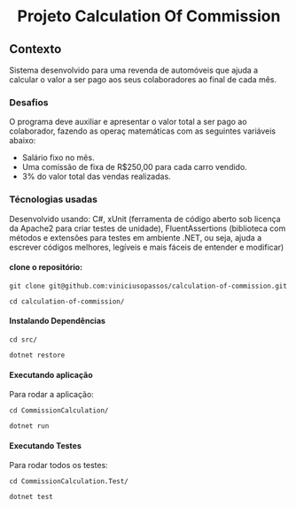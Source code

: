 <h1 align="center">Projeto Calculation Of Commission</h1>

<h2>Contexto</h2>
Sistema desenvolvido para uma revenda de automóveis que ajuda a calcular o valor a ser pago aos seus colaboradores ao final de cada mês. 

<h3>Desafios</h3>
O programa deve auxiliar e apresentar o valor total a ser pago ao colaborador, fazendo as operaç matemáticas com as seguintes variáveis abaixo:

<ul>
  <li>Salário fixo no mês.</li>
  <li>Uma comissão de fixa de R$250,00 para cada carro vendido.</li>
  <li>3% do valor total das vendas realizadas.</li>
</ul>

<h3>Técnologias usadas</h3>

Desenvolvido usando: C#, xUnit (ferramenta de código aberto sob licença da Apache2 para criar testes de unidade), FluentAssertions (biblioteca com métodos e extensões para testes em ambiente .NET, ou seja, ajuda a escrever códigos melhores, legíveis e mais fáceis de entender e modificar)

<h4>clone o repositório:</h4> 

```
git clone git@github.com:viniciusopassos/calculation-of-commission.git
```

```
cd calculation-of-commission/
```

<h4>Instalando Dependências</h4>

```
cd src/	
```

```
dotnet restore
```

<h4>Executando aplicação</h4>
Para rodar a aplicação:

```
cd CommissionCalculation/
```

```
dotnet run
```


<h4>Executando Testes</h4>
Para rodar todos os testes:

```
cd CommissionCalculation.Test/
```

```
dotnet test
```

